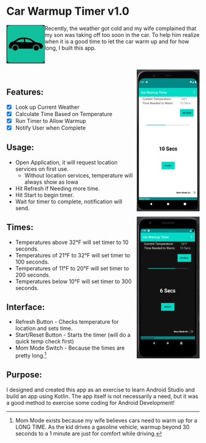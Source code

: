 Car Warmup Timer v1.0 
======
<img align="left" width="100" height="100" alt="logo" src="./webassets/icon.png?raw=true">

Recently, the weather got cold and my wife complained that my son was taking off too soon in the car.
To help him realize when it is a good time to let the car warm up and for how long, I built this app.

<br /><br />
<img align="right" width="164" height="369" alt="lightmode" src="./webassets/phone_lightmode.png?raw=true">
<br />

## Features:
- [x] Look up Current Weather
- [x] Calculate Time Based on Temperature
- [x] Run Timer to Allow Warmup
- [x] Notify User when Complete

## Usage:
* Open Application, it will request location services on first use.
  * Without location services, temperature will always show as Iowa
* Hit Refresh if Needing more time.
* Hit Start to begin timer.
* Wait for timer to complete, notification will send.
<img align="right" width="164" height="369" alt="darkmode" src="./webassets/phone_darkmode.png?raw=true">

## Times:
* Temperatures above 32°F will set timer to 10 seconds.
* Temperatures of 21°F to 32°F will set timer to 100 seconds.
* Temperatures of 11°F to 20°F will set timer to 200 seconds.
* Temperatures below 10°F will set timer to 300 seconds.

## Interface:
* Refresh Button - Checks temperature for location and sets time.
* Start/Reset Button - Starts the timer (will do a quick temp check first)
* Mom Mode Switch - Because the times are pretty long.[^note]

## Purpose:
I designed and created this app as an exercise to learn Android Studio and build an app using Kotlin.
The app itself is not necessarily a need, but it was a good method to exercise some coding for Android Development!

[^note]: Mom Mode exists because my wife believes cars need to warm up for a LONG TIME.
As the kid drives a gasoline vehicle, warmup beyond 30 seconds to a 1 minute are just for comfort while driving.
